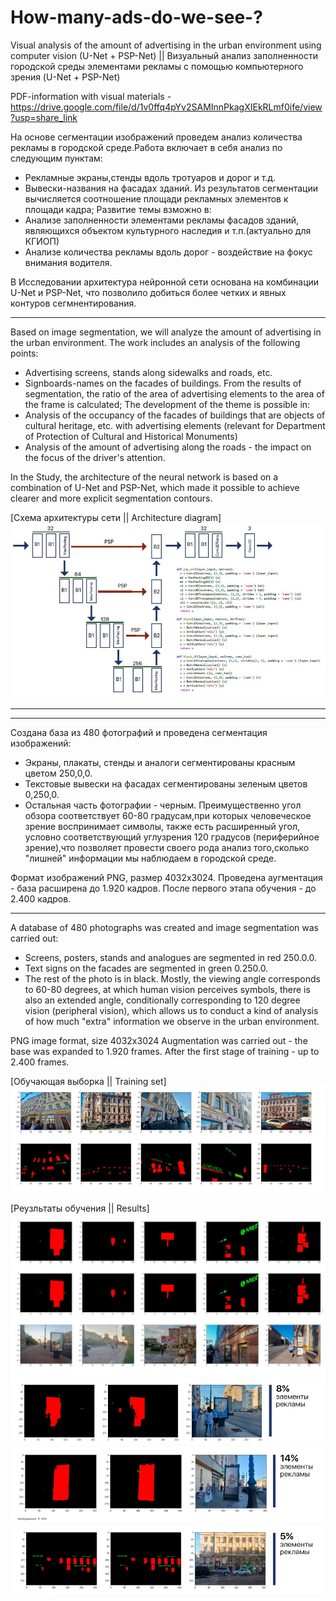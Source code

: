 # How-many-ads-do-we-see-?
Visual analysis of the amount of advertising in the urban environment using computer vision (U-Net + PSP-Net) || Визуальный анализ заполненности городской среды элементами рекламы с помощью компьютерного зрения (U-Net + PSP-Net)

PDF-information with visual materials - https://drive.google.com/file/d/1v0ffq4pYv2SAMInnPkagXIEkRLmf0ife/view?usp=share_link



На основе сегментации изображений проведем анализ количества рекламы в городской среде.Работа включает в себя анализ по следующим пунктам:
- Рекламные экраны,стенды вдоль тротуаров и дорог и т.д.
- Вывески-названия на фасадах зданий.
Из результатов сегментации вычисляется соотношение площади рекламных элементов к площади кадра; Развитие темы взможно в:
- Анализе заполненности элементами рекламы фасадов зданий, являющихся объектом культурного наследия и т.п.(актуально для КГИОП)
- Анализе количества рекламы вдоль дорог - воздействие на фокус внимания водителя.

В Исследовании архитектура нейронной сети основана на комбинации U-Net и PSP-Net, что позволило добиться более четких и явных контуров сегмнентирования.
_______________________________________________________________________________________________________________________________________________________________________

Based on image segmentation, we will analyze the amount of advertising in the urban environment. The work includes an analysis of the following points:
- Advertising screens, stands along sidewalks and roads, etc.
- Signboards-names on the facades of buildings.
From the results of segmentation, the ratio of the area of advertising elements to the area of the frame is calculated; The development of the theme is possible in:
- Analysis of the occupancy of the facades of buildings that are objects of cultural heritage, etc. with advertising elements (relevant for Department of Protection of Cultural and Historical Monuments)
- Analysis of the amount of advertising along the roads - the impact on the focus of the driver's attention.

In the Study, the architecture of the neural network is based on a combination of U-Net and PSP-Net, which made it possible to achieve clearer and more explicit segmentation contours.

[Схема архитектуры сети || Architecture diagram]
![Схема архитектуры сети || Architecture diagram](https://github.com/AlinaPlakho/How-many-ads-do-we-see/blob/main/Architecture%20diagram.jpg)
_______________________________________________________________________________________________________________________________________________________________________
_______________________________________________________________________________________________________________________________________________________________________

Создана база из 480 фотографий и проведена сегментация изображений:
- Экраны, плакаты, стенды и аналоги сегментированы красным цветом 250,0,0. 
- Текстовые вывески на фасадах сегментированы зеленым цветов 0,250,0.
- Остальная часть фотографии - черным.
Преимущественно угол обзора соответствует 60-80 градусам,при которых человеческое зрение воспринимает символы, также есть расширенный угол, условно соответствующий
углузрения 120 градусов (периферийное зрение),что позволяет провести своего рода анализ того,сколько "лишней" информации мы наблюдаем в городской среде.

Формат изображений PNG, размер 4032х3024.
Проведена аугментация - база расширена до 1.920 кадров. После первого этапа обучения - до 2.400 кадров.
_______________________________________________________________________________________________________________________________________________________________________

A database of 480 photographs was created and image segmentation was carried out:
- Screens, posters, stands and analogues are segmented in red 250.0.0.
- Text signs on the facades are segmented in green 0.250.0.
- The rest of the photo is in black.
Mostly, the viewing angle corresponds to 60-80 degrees, at which human vision perceives symbols, there is also an extended angle, conditionally corresponding to
120 degree vision (peripheral vision), which allows us to conduct a kind of analysis of how much "extra" information we observe in the urban environment.

PNG image format, size 4032x3024
Augmentation was carried out - the base was expanded to 1.920 frames. After the first stage of training - up to 2.400 frames.

[Обучающая выборка || Training set]
![Обучающая выборка || Training set](https://github.com/AlinaPlakho/How-many-ads-do-we-see/blob/main/Training%20set.jpg)

[Реузльтаты обучения || Results]
![Реузльтаты обучения || Results](https://github.com/AlinaPlakho/How-many-ads-do-we-see/blob/main/Results_2.jpg)
![Сколько рекламы? (1) || How many ads do we see? (1)](https://github.com/AlinaPlakho/How-many-ads-do-we-see/blob/main/Result_1.jpg)
![Сколько рекламы? (2) || How many ads do we see? (2)](https://github.com/AlinaPlakho/How-many-ads-do-we-see/blob/main/Result_2.jpg)
![Сколько рекламы? (3) || How many ads do we see? (3)](https://github.com/AlinaPlakho/How-many-ads-do-we-see/blob/main/Result_3.jpg)
